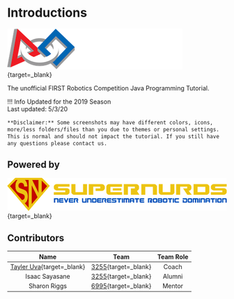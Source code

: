# Introductions

[![FIRST](../assets/images/logos/first.png)](https://www.firstinspires.org/robotics/frc/){target=_blank}

The unofficial FIRST Robotics Competition Java Programming Tutorial.

!!! Info
	Updated for the 2019 Season  
	Last updated: 5/3/20

	**Disclaimer:** Some screenshots may have different colors, icons, more/less folders/files than you due to themes or personal settings. This is normal and should not impact the tutorial. If you still have any questions please contact us.

## Powered by

[![sn_banner](../assets/images/logos/sn_banner.png)](https://SuperNURDs.com/){target=_blank}

## Contributors

|                       Name                       |                      Team                      | Team Role |
| :----------------------------------------------: | :--------------------------------------------: | :-------: |
| [Tayler Uva](https://Tayler.Tech){target=_blank} | [3255](https://SuperNURDs.com/){target=_blank} |   Coach   |
|                  Isaac Sayasane                  | [3255](https://SuperNURDs.com/){target=_blank} |  Alumni   |
|                   Sharon Riggs                   |   [6995](https://frc6995.org){target=_blank}   |  Mentor   |
